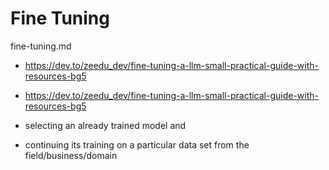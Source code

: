 # Fine Tuning

fine-tuning.md

*   https://dev.to/zeedu_dev/fine-tuning-a-llm-small-practical-guide-with-resources-bg5

*   https://dev.to/zeedu_dev/fine-tuning-a-llm-small-practical-guide-with-resources-bg5

*   selecting an already trained model and 

*   continuing its training on a particular data set from the field/business/domain
